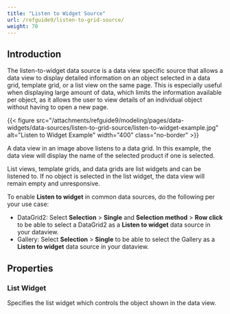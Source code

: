 ```yaml
---
title: "Listen to Widget Source"
url: /refguide9/listen-to-grid-source/
weight: 70
---
```


## Introduction

The listen-to-widget data source is a data view specific source that allows a data view to display detailed information on an object selected in a data grid, template grid, or a list view on the same page. This is especially useful when displaying large amount of data, which limits the information available per object, as it allows the user to view details of an individual object without having to open a new page.

{{< figure src="/attachments/refguide9/modeling/pages/data-widgets/data-sources/listen-to-grid-source/listen-to-widget-example.jpg" alt="Listen to Widget Example"   width="400"  class="no-border" >}}

A data view in an image above listens to a data grid. In this example, the data view will display the name of the selected product if one is selected.

List views, template grids, and data grids are list widgets and can be listened to. If no object is selected in the list widget, the data view will remain empty and unresponsive.

To enable **Listen to widget** in common data sources, do the following per your use case: 

* DataGrid2: Select **Selection** > **Single** and **Selection method** > **Row click**  to be able to select a  DataGrid2 as a **Listen to widget** data source in your dataview.
* Gallery: Select **Selection** > **Single** to be able to select the Gallery as a **Listen to widget** data source in your dataview.

## Properties

### List Widget

Specifies the list widget which controls the object shown in the data view.
